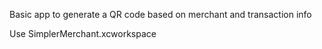 Basic app to generate a QR code based on merchant and transaction info

Use SimplerMerchant.xcworkspace

